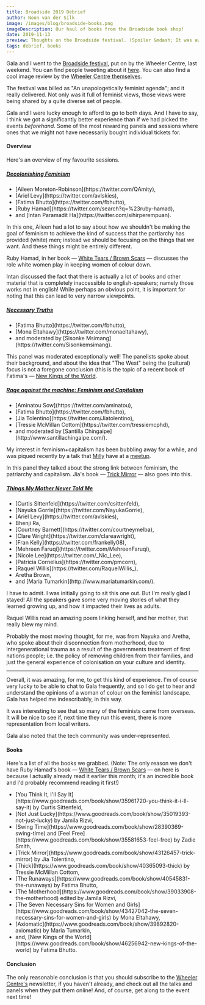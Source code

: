 ```yaml
---
title: Broadside 2019 Debrief
author: Noon van der Silk
image: /images/blog/broadside-books.png
imageDescription: Our haul of books from the Broadside book shop!
date: 2019-11-13
preview: Thoughts on the Broadside festival. (Spoiler &mdash; It was awesome!)
tags: debrief, books
---
```


Gala and I went to the [Broadside
festival](https://broadside.wheelercentre.com/), put on by the Wheeler Centre,
last weekend. You can find people tweeting about it
[here](https://twitter.com/hashtag/broadside2019). You can also find a cool
image review by the [Wheeler Centre
themselves](https://www.wheelercentre.com/news/broadside-2019-graphic-recording-gallery).

The festival was billed as "An unapologetically feminist agenda"; and it
really delivered. Not only was it full of feminist views, those views were
being shared by a quite diverse set of people.

<!--more-->

Gala and I were lucky enough to afford to go to both days. And I have to say,
I think we got a significantly better experience than if we had picked the
events <i>beforehand</i>. Some of the most rewarding panels and sessions where
ones that we might not have necessarily bought individual tickets for.


#### Overview

Here's an overview of my favourite sessions.

##### [Decolonishing Feminism](https://broadside.wheelercentre.com/a-world-of-difference-decolonising-feminism)

<ul class="normal">
<li>[Aileen Moreton-Robinson](https://twitter.com/QAmity),</li>
<li>[Ariel Levy](https://twitter.com/avlskies),</li>
<li>[Fatima Bhutto](https://twitter.com/fbhutto),</li>
<li>[Ruby Hamad](https://twitter.com/search?q=%23ruby-hamad),</li>
<li>and [Intan Paramadit Ha](https://twitter.com/sihirperempuan).</li>
</ul>

In this one, Aileen had a lot to say about how we shouldn't be making the goal
of feminism to achieve the kind of success that the partiarchy has provided
(white) men; instead we should be focusing on the things that <i>we</i> want.
And these things might be entirely different.

Ruby Hamad, in her book &mdash; [White Tears / Brown
Scars](https://www.goodreads.com/book/show/46742999-white-tears-brown-scars)
&mdash; discusses the role white women play in keeping women of colour down.

Intan discussed the fact that there is actually a lot of books and other
material that is completely inaccessible to english-speakers; namely those
works not in english! While perhaps an obvious point, it is important for
noting that this can lead to very narrow viewpoints.


##### [Necessary Truths](https://broadside.wheelercentre.com/necessary-truths-fatima-bhutto-and-mona-eltahawy)

<ul class="normal">
<li>[Fatima Bhutto](https://twitter.com/fbhutto),</li>
<li>[Mona Eltahawy](https://twitter.com/monaeltahawy),</li>
<li> and moderated by [Sisonke
Msimang](https://twitter.com/Sisonkemsimang).</li>
</ul>

This panel was moderated exceptionally well! The panelists spoke about their
background, and about the idea that "The West" being the (cultural) focus is not
a foregone conclusion (this is the topic of a recent book of Fatima's &mdash;
[New Kings of the World](https://www.goodreads.com/book/show/46256942-new-kings-of-the-world).


##### [Rage against the machine: Feminism and Capitalism](https://broadside.wheelercentre.com/rage-against-the-machine-feminism-and-capitalism) 

<ul class="normal">
<li>[Aminatou Sow](https://twitter.com/aminatou),</li>
<li>[Fatima Bhutto](https://twitter.com/fbhutto),</li>
<li>[Jia Tolentino](https://twitter.com/Jiatolentino),</li>
<li>[Tressie McMillan Cottom](https://twitter.com/tressiemcphd),</li>
<li>and moderated by [Santilla
Chingaipe](http://www.santillachingaipe.com/).</li>
</ul>

My interest in feminism+capitalism has been bubbling away for a while, and was
piqued recently by a talk that [Milly](https://twitter.com/meelijane) have at
a [meetup](https://www.meetup.com/Prototypes-and-Popcorn/events/264421660/).

In this panel they talked about the strong link between feminism, the
patriarchy and capitalism. Jia's book &mdash; [Trick
Mirror](https://www.goodreads.com/book/show/43126457-trick-mirror) &mdash; also goes into this.


##### [Things My Mother Never Told Me](https://broadside.wheelercentre.com/things-my-mother-never-told-me)

<ul class="normal">
<li>[Curtis Sittenfeld](https://twitter.com/csittenfeld),</li>
<li>[Nayuka Gorrie](https://twitter.com/NayukaGorrie),</li>
<li>[Ariel Levy](https://twitter.com/avlskies),</li>
<li>Bhenji Ra,</li>
<li>[Courtney Barnett](https://twitter.com/courtneymelba),</li>
<li>[Clare Wright](https://twitter.com/clareawright),</li>
<li>[Fran Kelly](https://twitter.com/frankelly08),</li>
<li>[Mehreen Faruqi](https://twitter.com/MehreenFaruqi),</li>
<li>[Nicole Lee](https://twitter.com/_Nic_Lee),</li>
<li>[Patricia Cornelius](https://twitter.com/pmcorn),</li>
<li>[Raquel Willis](https://twitter.com/RaquelWillis_),</li>
<li>Aretha Brown,</li>
<li>and [Maria Tumarkin](http://www.mariatumarkin.com/).</li>
</ul>

I have to admit. I was initially going to sit this one out. But I'm really
glad I stayed! All the speakers gave some very moving stories of what they
learned growing up, and how it impacted their lives as adults.

Raquel Willis read an amazing poem linking herself, and her mother, that
really blew my mind.

Probably the most moving thought, for me, was from Nayuka and Aretha, who
spoke about their disconnection from motherhood, due to intergenerational
trauma as a result of the governments treatment of first nations people; i.e.
the policy of removing children from their families, and just the general
experience of colonisation on your culture and identity.

<hr />

Overall, it was amazing, for me, to get this kind of experience. I'm of course
very lucky to be able to chat to Gala frequently, and so I do get to hear and
understand the opinions of a woman of colour on the feminist landscape. Gala
has helped me indescribably, in this way.

It was interesting to see that so many of the feminists came from overseas. It
will be nice to see if, next time they run this event, there is more
representation from local writers.

Gala also noted that the tech community was under-represented.

#### Books

Here's a list of all the books we grabbed. (Note: The only reason we don't
have Ruby Hamad's book &mdash; [White Tears / Brown
Scars](https://www.goodreads.com/book/show/46742999-white-tears-brown-scars)
&mdash; on here is because I actually already read it earlier this month;
it's an incredible book and I'd probably recommend reading it first!)

<ul class="normal">
<li>[You Think It, I'll Say It](https://www.goodreads.com/book/show/35961720-you-think-it-i-ll-say-it) by Curtis Sittenfeld,</li>
<li>[Not Just Lucky](https://www.goodreads.com/book/show/35019393-not-just-lucky) by Jamila Rizvi,</li>
<li>[Swing Time](https://www.goodreads.com/book/show/28390369-swing-time) and [Feel Free](https://www.goodreads.com/book/show/35581653-feel-free) by Zadie Smith,</li>
<li>[Trick Mirror](https://www.goodreads.com/book/show/43126457-trick-mirror) by Jia Tolentino,</li>
<li>[Thick](https://www.goodreads.com/book/show/40365093-thick) by Tressie McMillan Cottom,</li>
<li>[The Runaways](https://www.goodreads.com/book/show/40545831-the-runaways)
by Fatima Bhutto,</li>
<li>[The Motherhood](https://www.goodreads.com/book/show/39033908-the-motherhood)
edited by Jamila Rizvi,</li>
<li>[The Seven Necessary Sins for Women and
Girls](https://www.goodreads.com/book/show/43427042-the-seven-necessary-sins-for-women-and-girls)
by Mona Eltahawy,</li>
<li>[Axiomatic](https://www.goodreads.com/book/show/39892820-axiomatic) by
Maria Tumarkin,</li>
<li>and, [New Kings of the World](https://www.goodreads.com/book/show/46256942-new-kings-of-the-world) by Fatima Bhutto.</li>
</ul>


#### Conclusion

The only reasonable conclusion is that you should subscribe to the 
[Wheeler Centre's](https://www.wheelercentre.com/) newsletter, if you haven't already, and check out all the
talks and panels when they put them online! And, of course, get along to the
event next time!
